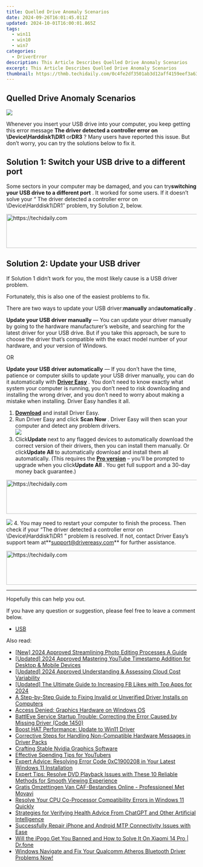```yaml
---
title: Quelled Drive Anomaly Scenarios
date: 2024-09-26T16:01:45.011Z
updated: 2024-10-01T16:00:01.865Z
tags:
  - win11
  - win10
  - win7
categories:
  - DriverError
description: This Article Describes Quelled Drive Anomaly Scenarios
excerpt: This Article Describes Quelled Drive Anomaly Scenarios
thumbnail: https://thmb.techidaily.com/0c4fe2df3501ab3d12aff4159eef3a635fdab95893a75ab576300b01cddc62fb.jpg
---
```


## Quelled Drive Anomaly Scenarios

![](https://images.drivereasy.com/wp-content/uploads/2018/08/img_5b84c9fc4712e.png)

 Whenever you insert your USB drive into your computer, you keep getting this error message   **The driver detected a controller error on \\Device\\Harddisk1\\DR1** or**DR3**  ? Many users have reported this issue. But don’t worry, you can try the solutions below to fix it.

## Solution 1: Switch your USB drive to a different port

 Some sectors in your computer may be damaged, and you can try**switching your USB drive to a different port** . It worked for some users. If it doesn’t solve your “ The driver detected a controller error on \\Device\\Harddisk1\\DR1″ problem,  try Solution 2, below.

<!-- affiliate ads begin -->
<a href="https://appsumo.8odi.net/c/5597632/2144276/7443" target="_top" id="2144276">
  <img src="//a.impactradius-go.com/display-ad/7443-2144276" border="0" alt="https://techidaily.com" width="728" height="90"/>
</a>
<img height="0" width="0" src="https://appsumo.8odi.net/i/5597632/2144276/7443" style="position:absolute;visibility:hidden;" border="0" />
<!-- affiliate ads end -->

## Solution 2: Update your USB driver

 If Solution 1 didn’t work for you, the most likely cause is a USB driver problem.

Fortunately, this is also one of the easiest problems to fix.

 There are two ways to update your USB driver:**manually** and**automatically** .

**Update your USB driver manually** — You can update your driver manually by going to the hardware manufacturer’s website, and searching for the latest driver for your USB drive. But if you take this approach, be sure to choose the driver that’s compatible with the exact model number of your hardware, and your version of Windows.

OR

**Update your USB driver automatically** — If you don’t have the time, patience or computer skills to update your USB driver manually, you can do it automatically with **[Driver Easy](https://tools.techidaily.com/drivereasy/download/)**  . You don’t need to know exactly what system your computer is running, you don’t need to risk downloading and installing the wrong driver, and you don’t need to worry about making a mistake when installing. Driver Easy handles it all.

1. **[Download](https://tools.techidaily.com/drivereasy/download/)**  and install Driver Easy.
2. Run Driver Easy and click **Scan Now** . Driver Easy will then scan your computer and detect any problem drivers.  
![](https://images.drivereasy.com/wp-content/uploads/2018/08/img_5b84c1f61c961.jpg)
3. Click**Update** next to any flagged devices to automatically download the correct version of their drivers, then you can install them manually. Or click**Update All** to automatically download and install them all automatically. (This requires the **[Pro version](https://tools.techidaily.com/drivereasy/download/)**  – you’ll be prompted to upgrade when you click**Update All** . You get full support and a 30-day money back guarantee.)  

<!-- affiliate ads begin -->
<a href="https://appsumo.8odi.net/c/5597632/2068440/7443" target="_top" id="2068440">
  <img src="//a.impactradius-go.com/display-ad/7443-2068440" border="0" alt="https://techidaily.com" width="728" height="90"/>
</a>
<img height="0" width="0" src="https://appsumo.8odi.net/i/5597632/2068440/7443" style="position:absolute;visibility:hidden;" border="0" />
<!-- affiliate ads end -->

![](https://images.drivereasy.com/wp-content/uploads/2018/08/img_5b84c2843cf68.jpg)
4. You may need to restart your computer to finish the process. Then check if your “The driver detected a controller error on \\Device\\Harddisk1\\DR1 ” problem is resolved. If not, contact Driver Easy’s support team at**<support@drivereasy.com>** for further assistance.

<!-- affiliate ads begin -->
<a href="https://aligracehair.sjv.io/c/5597632/2047366/19272" target="_top" id="2047366">
  <img src="//a.impactradius-go.com/display-ad/19272-2047366" border="0" alt="https://techidaily.com" width="728" height="90"/>
</a>
<img height="0" width="0" src="https://aligracehair.sjv.io/i/5597632/2047366/19272" style="position:absolute;visibility:hidden;" border="0" />
<!-- affiliate ads end -->

---

Hopefully this can help you out.

 If you have any question or suggestion, please feel free to leave a comment below.

* [USB](https://store.drivereasy.com/order/cart.php?PRODS=4731822&QTY=1&AFFILIATE=108875)

<ins class="adsbygoogle"
     style="display:block"
     data-ad-format="autorelaxed"
     data-ad-client="ca-pub-7571918770474297"
     data-ad-slot="1223367746"></ins>

<ins class="adsbygoogle"
     style="display:block"
     data-ad-client="ca-pub-7571918770474297"
     data-ad-slot="8358498916"
     data-ad-format="auto"
     data-full-width-responsive="true"></ins>

<span class="atpl-alsoreadstyle">Also read:</span>
<div><ul>
<li><a href="https://vp-tips.techidaily.com/new-2024-approved-streamlining-photo-editing-processes-a-guide/"><u>[New] 2024 Approved Streamlining Photo Editing Processes A Guide</u></a></li>
<li><a href="https://youtube-web.techidaily.com/ed-2024-approved-mastering-youtube-timestamp-addition-for-desktop-and-mobile-devices/"><u>[Updated] 2024 Approved Mastering YouTube Timestamp Addition for Desktop & Mobile Devices</u></a></li>
<li><a href="https://fox-blue.techidaily.com/updated-2024-approved-understanding-and-assessing-cloud-cost-variability/"><u>[Updated] 2024 Approved Understanding & Assessing Cloud Cost Variability</u></a></li>
<li><a href="https://facebook-video-recording.techidaily.com/updated-the-ultimate-guide-to-increasing-fb-likes-with-top-apps-for-2024/"><u>[Updated] The Ultimate Guide to Increasing FB Likes with Top Apps for 2024</u></a></li>
<li><a href="https://driver-error.techidaily.com/a-step-by-step-guide-to-fixing-invalid-or-unverified-driver-installs-on-computers/"><u>A Step-by-Step Guide to Fixing Invalid or Unverified Driver Installs on Computers</u></a></li>
<li><a href="https://driver-error.techidaily.com/access-denied-graphics-hardware-on-windows-os/"><u>Access Denied: Graphics Hardware on Windows OS</u></a></li>
<li><a href="https://driver-error.techidaily.com/battleye-service-startup-trouble-correcting-the-error-caused-by-missing-driver-code-1450/"><u>BattlEye Service Startup Trouble: Correcting the Error Caused by Missing Driver (Code 1450)</u></a></li>
<li><a href="https://driver-error.techidaily.com/boost-hat-performance-update-to-win11-driver/"><u>Boost HAT Performance: Update to Win11 Driver</u></a></li>
<li><a href="https://driver-error.techidaily.com/corrective-steps-for-handling-non-compatible-hardware-messages-in-driver-packs/"><u>Corrective Steps for Handling Non-Compatible Hardware Messages in Driver Packs</u></a></li>
<li><a href="https://driver-error.techidaily.com/crafting-stable-nvidia-graphics-software/"><u>Crafting Stable Nvidia Graphics Software</u></a></li>
<li><a href="https://extra-tips.techidaily.com/effective-spending-tips-for-youtubers/"><u>Effective Spending Tips for YouTubers</u></a></li>
<li><a href="https://win-howtos.techidaily.com/expert-advice-resolving-error-code-0xc1900208-in-your-latest-windows-11-installation/"><u>Expert Advice: Resolving Error Code 0xC1900208 in Your Latest Windows 11 Installation</u></a></li>
<li><a href="https://some-knowledge.techidaily.com/expert-tips-resolve-dvd-playback-issues-with-these-10-reliable-methods-for-smooth-viewing-experience/"><u>Expert Tips: Resolve DVD Playback Issues with These 10 Reliable Methods for Smooth Viewing Experience</u></a></li>
<li><a href="https://vp-tips.techidaily.com/gratis-omzettingen-van-caf-bestandjes-online-professioneel-met-movavi/"><u>Gratis Omzettingen Van CAF-Bestandjes Online - Professioneel Met Movavi</u></a></li>
<li><a href="https://driver-error.techidaily.com/1721102799552-resolve-your-cpu-co-processor-compatibility-errors-in-windows-11-quickly/"><u>Resolve Your CPU Co-Processor Compatibility Errors in Windows 11 Quickly</u></a></li>
<li><a href="https://tech-revival.techidaily.com/strategies-for-verifying-health-advice-from-chatgpt-and-other-artificial-intelligence/"><u>Strategies for Verifying Health Advice From ChatGPT and Other Artificial Intelligence</u></a></li>
<li><a href="https://driver-error.techidaily.com/1721102331051-successfully-repair-iphone-and-android-mtp-connectivity-issues-with-ease/"><u>Successfully Repair iPhone and Android MTP Connectivity Issues with Ease</u></a></li>
<li><a href="https://fake-location.techidaily.com/will-the-ipogo-get-you-banned-and-how-to-solve-it-on-xiaomi-14-pro-drfone-by-drfone-virtual-android/"><u>Will the iPogo Get You Banned and How to Solve It On Xiaomi 14 Pro | Dr.fone</u></a></li>
<li><a href="https://driver-error.techidaily.com/1721101803807-windows-navigate-and-fix-your-qualcomm-atheros-bluetooth-driver-problems-now/"><u>Windows Navigate and Fix Your Qualcomm Atheros Bluetooth Driver Problems Now!</u></a></li>
</ul></div>

